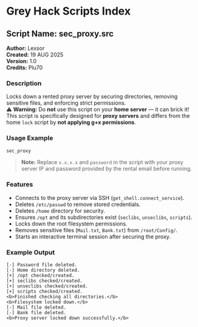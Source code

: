 # Grey Hack Scripts Index

## Script Name: sec_proxy.src
**Author:** Lexsor  
**Created:** 19 AUG 2025  
**Version:** 1.0  
**Credits:** Plu70  

### Description
Locks down a rented proxy server by securing directories, removing sensitive files, and enforcing strict permissions.  
⚠️ **Warning:** Do **not** use this script on your **home server** — it can brick it!  
This script is specifically designed for **proxy servers** and differs from the home `lock` script by **not applying g+x permissions**.

### Usage Example
```typescript
sec_proxy
```
> **Note:** Replace `x.x.x.x` and `password` in the script with your proxy server IP and password provided by the rental email before running.

### Features
- Connects to the proxy server via SSH (`get_shell.connect_service`).
- Deletes `/etc/passwd` to remove stored credentials.
- Deletes `/home` directory for security.
- Ensures `/opt` and its subdirectories exist (`seclibs`, `unseclibs`, `scripts`).
- Locks down the root filesystem permissions.
- Removes sensitive files (`Mail.txt`, `Bank.txt`) from `/root/Config/`.
- Starts an interactive terminal session after securing the proxy.

### Example Output
```
[-] Password file deleted.
[-] Home directory deleted.
[+] /opt checked/created.
[+] seclibs checked/created.
[+] unseclibs checked/created.
[+] scripts checked/created.
<b>Finished checking all directories.</b>
<b>Filesystem locked down.</b>
[-] Mail file deleted.
[-] Bank file deleted.
<b>Proxy server locked down successfully.</b>
```
